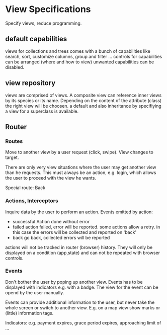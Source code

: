 View Specifications
===================

Specify views, reduce programming.

## default capabilities
views for collections and trees comes with a bunch
of capabilities like search, sort, customize columns,
group and filter ...
controls for capabilities can be arranged (where and how to view) 
unwanted capabilities can be disabled.

## view repository
views are comprised of views.
A composite view can reference inner views by its species or its name.
Depending on the content of the attribute (class) the right view will be choosen.
a default and also inheritance by specifiying a view for a superclass is available.
 
## Router

### Routes
Move to another view by a user request (click, swipe). 
View changes to target.

There are only very view situations where the user may get another view than he requests.
This must always be an action, e.g. login, which allows the user to proceed with
the view he wants.  

Special route: Back 

### Actions, Interceptors
Inquire data by the user to perform an action. 
Events emitted by action:
- successful    Action done without error
- failed        action failed, error will be reported. some actions allow a retry. in this case the errors will be collected and reported on 'back' 
- back          go back, collected errors will be reported

actions will not be tracked in router (browser) history. They will only be displayed on a condition (app,state) 
and can not be repeated with browser controls.

### Events
Don't bother the user by poping up another view. Events has to be displayed with indicators
e.g. with a badge. The view for the event can be opend by the user manually.

Events can provide additional information to the user, but never take the whole screen or switch to another view.
E.g. on a map view show marks or (little) information tags.

Indicators:
e.g. payment expires, grace period expires, approaching limit of ...

